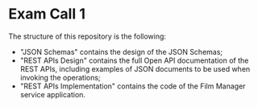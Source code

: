 # Exam Call 1

The structure of this repository is the following:
  - "JSON Schemas" contains the design of the JSON Schemas;
  - "REST APIs Design" contains the full Open API documentation of the REST APIs, including examples of JSON documents to be used when invoking the operations;
  - "REST APIs Implementation" contains the code of the Film Manager service application.